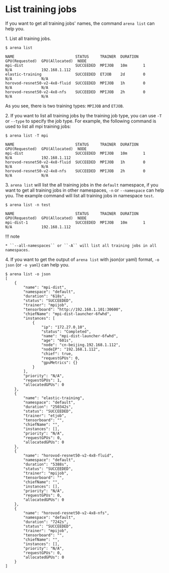# List training jobs

If you want to get all training jobs' names, the command ``arena list`` can help you.

1\. List all training jobs.

    $ arena list

    NAME                           STATUS     TRAINER  DURATION  GPU(Requested)  GPU(Allocated)  NODE
    mpi-dist                       SUCCEEDED  MPIJOB   10m       1               N/A             192.168.1.112
    elastic-training               SUCCEEDED  ETJOB    2d        0               N/A             N/A
    horovod-resnet50-v2-4x8-fluid  SUCCEEDED  MPIJOB   1h        0               N/A             N/A
    horovod-resnet50-v2-4x8-nfs    SUCCEEDED  MPIJOB   2h        0               N/A             N/A

As you see, there is two training types: ``MPIJOB`` and ``ETJOB``.

2\. If you want to list all training jobs by the training job type, you can use ``-T`` or ``--type`` to specify the job type. For example, the following command is used to list all mpi training jobs:

    $ arena list -T mpi

    NAME                           STATUS     TRAINER  DURATION  GPU(Requested)  GPU(Allocated)  NODE
    mpi-dist                       SUCCEEDED  MPIJOB   10m       1               N/A             192.168.1.112
    horovod-resnet50-v2-4x8-fluid  SUCCEEDED  MPIJOB   1h        0               N/A             N/A
    horovod-resnet50-v2-4x8-nfs    SUCCEEDED  MPIJOB   2h        0               N/A             N/A

3\. ``arena list`` will list the all training jobs in the ``default`` namespace, if you want to get all training jobs in other namespaces, ``-n`` or ``--namespace`` can help you. The example command will list all training jobs in namespace ``test``.

    $ arena list -n test 

    NAME                           STATUS     TRAINER  DURATION  GPU(Requested)  GPU(Allocated)  NODE
    mpi-dist-1                     SUCCEEDED  MPIJOB   10m       1               N/A             192.168.1.112

!!! note

    * ``--all-namespaces`` or ``-A`` will list all training jobs in all namespaces.

4\. If you want to get the output of ``arena list`` with json(or yaml) format, ``-o json`` (or ``-o yaml``) can help you.

    $ arena list -o json
    [
        {
            "name": "mpi-dist",
            "namespace": "default",
            "duration": "618s",
            "status": "SUCCEEDED",
            "trainer": "mpijob",
            "tensorboard": "http://192.168.1.101:30600",
            "chiefName": "mpi-dist-launcher-6fwhd",
            "instances": [
                {
                    "ip": "172.27.0.10",
                    "status": "Completed",
                    "name": "mpi-dist-launcher-6fwhd",
                    "age": "601s",
                    "node": "cn-beijing.192.168.1.112",
                    "nodeIP": "192.168.1.112",
                    "chief": true,
                    "requestGPUs": 0,
                    "gpuMetrics": {}
                }
            ],
            "priority": "N/A",
            "requestGPUs": 1,
            "allocatedGPUs": 0
        },
        {
            "name": "elastic-training",
            "namespace": "default",
            "duration": "250342s",
            "status": "SUCCEEDED",
            "trainer": "etjob",
            "tensorboard": "",
            "chiefName": "",
            "instances": [],
            "priority": "N/A",
            "requestGPUs": 0,
            "allocatedGPUs": 0
        },
        {
            "name": "horovod-resnet50-v2-4x8-fluid",
            "namespace": "default",
            "duration": "5388s",
            "status": "SUCCEEDED",
            "trainer": "mpijob",
            "tensorboard": "",
            "chiefName": "",
            "instances": [],
            "priority": "N/A",
            "requestGPUs": 0,
            "allocatedGPUs": 0
        },
        {
            "name": "horovod-resnet50-v2-4x8-nfs",
            "namespace": "default",
            "duration": "7242s",
            "status": "SUCCEEDED",
            "trainer": "mpijob",
            "tensorboard": "",
            "chiefName": "",
            "instances": [],
            "priority": "N/A",
            "requestGPUs": 0,
            "allocatedGPUs": 0
        }
    ]